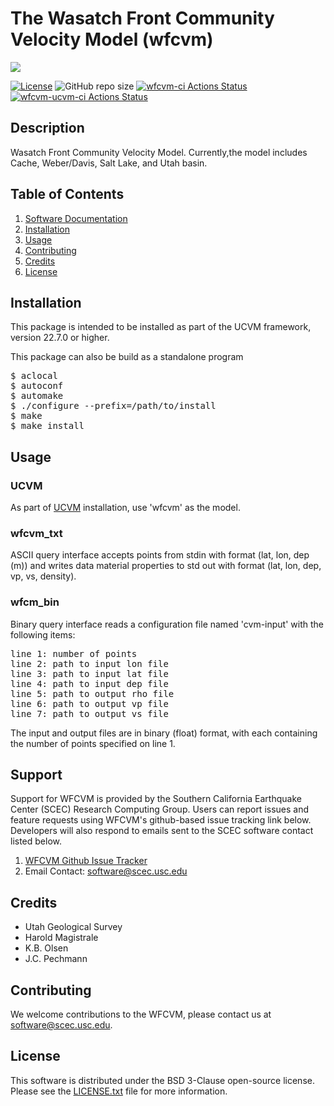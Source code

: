 # The Wasatch Front Community Velocity Model (wfcvm)

<a href="https://github.com/sceccode/wfcvm.git"><img src="https://github.com/sceccode/wfcvm/wiki/images/wfcvm_logo.png"></a>

[![License](https://img.shields.io/badge/License-BSD_3--Clause-blue.svg)](https://opensource.org/licenses/BSD-3-Clause)
![GitHub repo size](https://img.shields.io/github/repo-size/sceccode/wfcvm)
[![wfcvm-ci Actions Status](https://github.com/SCECcode/wfcvm/workflows/wfcvm-ci/badge.svg)](https://github.com/SCECcode/wfcvm/actions)
[![wfcvm-ucvm-ci Actions Status](https://github.com/SCECcode/wfcvm/workflows/wfcvm-ucvm-ci/badge.svg)](https://github.com/SCECcode/wfcvm/actions)

## Description

Wasatch Front Community Velocity Model. Currently,the model includes Cache, 
Weber/Davis, Salt Lake, and Utah basin.

## Table of Contents
1. [Software Documentation](https://github.com/SCECcode/wfcvm/wiki)
2. [Installation](#installation)
3. [Usage](#usage)
4. [Contributing](#contributing)
5. [Credits](#credit)
6. [License](#license)

## Installation

This package is intended to be installed as part of the UCVM framework,
version 22.7.0 or higher. 

This package can also be build as a standalone program

<pre>
$ aclocal
$ autoconf
$ automake
$ ./configure --prefix=/path/to/install
$ make
$ make install
</pre>

## Usage

### UCVM

As part of [UCVM](https://github.com/SCECcode/ucvm) installation, use 'wfcvm' as the model.

### wfcvm_txt

ASCII query interface accepts points from stdin with format (lat, lon, dep (m)) and 
writes data material properties to std out with format (lat, lon, dep, 
vp, vs, density).

### wfcm_bin

Binary query interface reads a configuration file named 'cvm-input' with the following 
items:

<pre>
line 1: number of points
line 2: path to input lon file
line 3: path to input lat file
line 4: path to input dep file
line 5: path to output rho file
line 6: path to output vp file
line 7: path to output vs file
</pre>

The input and output files are in binary (float) format, with each
containing the number of points specified on line 1. 

## Support
Support for WFCVM is provided by the Southern California Earthquake Center
(SCEC) Research Computing Group.  Users can report issues and feature requests
using WFCVM's github-based issue tracking link below. Developers will also
respond to emails sent to the SCEC software contact listed below.
1. [WFCVM Github Issue Tracker](https://github.com/SCECcode/wfcvm/issues)
2. Email Contact: software@scec.usc.edu

## Credits
* Utah Geological Survey
* Harold Magistrale
* K.B. Olsen
* J.C. Pechmann

## Contributing
We welcome contributions to the WFCVM, please contact us at software@scec.usc.edu.

## License
This software is distributed under the BSD 3-Clause open-source license.
Please see the [LICENSE.txt](LICENSE.txt) file for more information.
